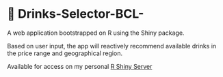 # 🍾 Drinks-Selector-BCL-
A web application bootstrapped on R using the Shiny package. 

Based on user input, the app will reactively recommend available drinks in the price range and geographical region.

Available for access on my personal [R Shiny Server](https://jia-shing.shinyapps.io/JS_Alcohol_Selector/)

